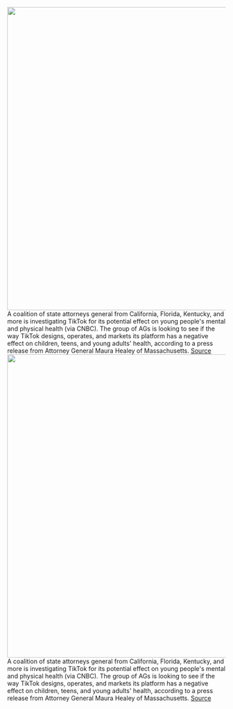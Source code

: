 <img src='https://cdn.vox-cdn.com/thumbor/cJu4m3y_GfU9YEo7NXn2n-McqqE=/0x0:2040x1360/1200x800/filters:focal(857x517:1183x843)/cdn.vox-cdn.com/uploads/chorus_image/image/70572179/acastro_190723_1777_tiktok_0003.0.0.jpg' width='700px' /><br/>
A coalition of state attorneys general from California, Florida, Kentucky, and more is investigating TikTok for its potential effect on young people's mental and physical health (via CNBC). The group of AGs is looking to see if the way TikTok designs, operates, and markets its platform has a negative effect on children, teens, and young adults' health, according to a press release from Attorney General Maura Healey of Massachusetts.
<a href='https://www.theverge.com/2022/3/2/22958900/tiktok-state-ag-investigation-teens-kids-mental-physical-health'> Source <a/><img src='https://cdn.vox-cdn.com/thumbor/cJu4m3y_GfU9YEo7NXn2n-McqqE=/0x0:2040x1360/1200x800/filters:focal(857x517:1183x843)/cdn.vox-cdn.com/uploads/chorus_image/image/70572179/acastro_190723_1777_tiktok_0003.0.0.jpg' width='700px' /><br/>
A coalition of state attorneys general from California, Florida, Kentucky, and more is investigating TikTok for its potential effect on young people's mental and physical health (via CNBC). The group of AGs is looking to see if the way TikTok designs, operates, and markets its platform has a negative effect on children, teens, and young adults' health, according to a press release from Attorney General Maura Healey of Massachusetts.
<a href='https://www.theverge.com/2022/3/2/22958900/tiktok-state-ag-investigation-teens-kids-mental-physical-health'> Source <a/>